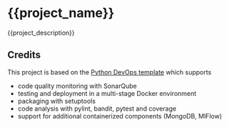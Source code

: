 # {{project_name}}

{{project_description}}

## Credits

This project is based on the [Python DevOps template](https://github.com/lrothack/dev-ops) which supports

- code quality monitoring with SonarQube
- testing and deployment in a multi-stage Docker environment
- packaging with setuptools
- code analysis with pylint, bandit, pytest and coverage
- support for additional containerized components (MongoDB, MlFlow)

